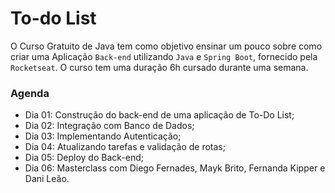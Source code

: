 # To-do List

O Curso Gratuito de Java tem como objetivo ensinar um pouco sobre como criar uma Aplicação `Back-end` utilizando `Java` e `Spring Boot`, fornecido pela `Rocketseat`. O curso tem uma duração 6h cursado durante uma semana.

### Agenda

- Dia 01: Construção do back-end de uma aplicação de To-Do List;
- Dia 02: Integração com Banco de Dados;
- Dia 03: Implementando Autenticação;
- Dia 04: Atualizando tarefas e validação de rotas;
- Dia 05: Deploy do Back-end;
- Dia 06: Masterclass com Diego Fernades, Mayk Brito, Fernanda Kipper e Dani Leão.